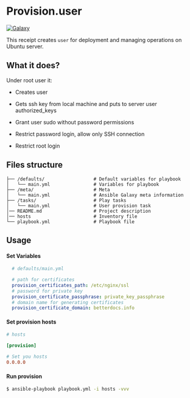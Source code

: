# Provision.user
[![Galaxy](https://img.shields.io/badge/galaxy-provision.user-blue.svg?style=flat-square)](https://galaxy.ansible.com/khusnetdinov/provision.user/)

This receipt creates `user` for deployment and managing operations on Ubuntu server.

## What it does?

 Under root user it:
 
 * Creates user
 
 * Gets ssh key from local machine and puts to server user authorized_keys
 
 * Grant user sudo without password permissions
 
 * Restrict password login, allow only SSH connection
 
 * Restrict root login

## Files structure

```
├── /defaults/                  # Default variables for playbook
│   └── main.yml                # Variables for playbook
├── /meta/                      # Meta
│   └── main.yml                # Ansible Galaxy meta information
├── /tasks/                     # Play tasks
│   └── main.yml                # User provision task
│── README.md                   # Project description
│── hosts                       # Inventory file
└── playbook.yml                # Playbook file
```

## Usage

#### Set Variables

```yaml
  # defaults/main.yml

  # path for certificates
  provision_certificates_path: /etc/nginx/ssl
  # password for private key
  provision_certificate_passphrase: private_key_passphrase
  # domain name for generating certificates
  provision_certificate_domain: betterdocs.info
```

#### Set provision hosts

```ini
# hosts

[provision]

# Set you hosts
0.0.0.0
```

#### Run provision

```bash
$ ansible-playbook playbook.yml -i hosts -vvv
```
